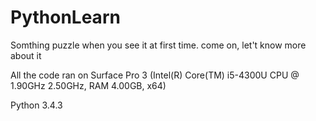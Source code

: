 # PythonLearn
Somthing puzzle when you see it at first time.
come on, let't know more about it

All the code ran on Surface Pro 3
(Intel(R) Core(TM) i5-4300U CPU @ 1.90GHz 2.50GHz, RAM 4.00GB, x64)

Python 3.4.3